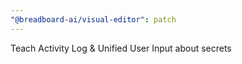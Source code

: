 ```yaml
---
"@breadboard-ai/visual-editor": patch
---
```


Teach Activity Log & Unified User Input about secrets
